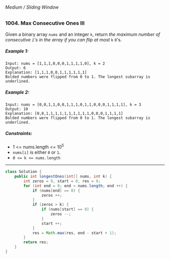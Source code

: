 ###### Medium / Sliding Window

### 1004. Max Consecutive Ones III

Given a binary array `nums` and an integer `k`, return _the maximum number of consecutive `1`'s in the array if you can flip at most_ `k` `0`'s.

 

##### Example 1:
```
Input: nums = [1,1,1,0,0,0,1,1,1,1,0], k = 2
Output: 6
Explanation: [1,1,1,0,0,1,1,1,1,1,1]
Bolded numbers were flipped from 0 to 1. The longest subarray is underlined.
```
##### Example 2:
```
Input: nums = [0,0,1,1,0,0,1,1,1,0,1,1,0,0,0,1,1,1,1], k = 3
Output: 10
Explanation: [0,0,1,1,1,1,1,1,1,1,1,1,0,0,0,1,1,1,1]
Bolded numbers were flipped from 0 to 1. The longest subarray is underlined.
``` 

##### Constraints:

- 1 <= nums.length <= 10<sup>5</sup>
- `nums[i]` is either `0` or `1`.
- `0 <= k <= nums.length`

***

```java
class Solution {
    public int longestOnes(int[] nums, int k) {
        int zeros = 0, start = 0, res = 0;
        for (int end = 0; end < nums.length; end ++) {
            if (nums[end] == 0) {
                zeros ++;
            }
            if (zeros > k) {
                if (nums[start] == 0) {
                    zeros --;
                }
                start ++;
            }
            res = Math.max(res, end - start + 1);
        }
        return res;
    }
}
```

